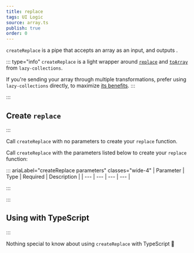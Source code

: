 ```yaml
---
title: replace
tags: UI Logic
source: array.ts
publish: true
order: 0
---
```


`createReplace` is a pipe that accepts an array as an input, and outputs <!--TODO-->.

::: type="info"
`createReplace` is a light wrapper around [`replace`](https://github.com/RobinMalfait/lazy-collections#replace) and [`toArray`](https://github.com/RobinMalfait/lazy-collections#toarray) from `lazy-collections`.

If you're sending your array through multiple transformations, prefer using `lazy-collections` directly, to maximize [its benefits](https://alexvipond.dev/blog/im-obsessed-with-lazy-collections).
:::


:::
## Create `replace`
:::

Call `createReplace` with no parameters to create your `replace` function.

Call `createReplace` with the parameters listed below to create your `replace` function:

::: ariaLabel="createReplace parameters" classes="wide-4"
| Parameter | Type | Required | Description |
| --- | --- | --- | --- |

:::


:::
## Using with TypeScript
:::

Nothing special to know about using `createReplace` with TypeScript 🚀
